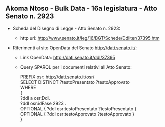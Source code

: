 ## Akoma Ntoso - Bulk Data - 16a legislatura - Atto Senato n. 2923 ##

* Scheda del Disegno di Legge - Atto Senato n. 2923:
	* http url: http://www.senato.it/leg/16/BGT/Schede/Ddliter/37395.htm

* Riferimenti al sito OpenData del Senato http://dati.senato.it/:
	* Link OpenData: http://dati.senato.it/ddl/37395
	* Query SPARQL per i documenti relativi all'Atto Senato:

        PREFIX osr: <http://dati.senato.it/osr/>  
		SELECT DISTINCT ?testoPresentato ?testoApprovato  
		WHERE  
		{  
		    ?ddl a osr:Ddl.  
		    ?ddl osr:idFase 2923 .  
		    OPTIONAL { ?ddl osr:testoPresentato ?testoPresentato }  
		    OPTIONAL { ?ddl osr:testoApprovato ?testoApprovato }  
		}
		